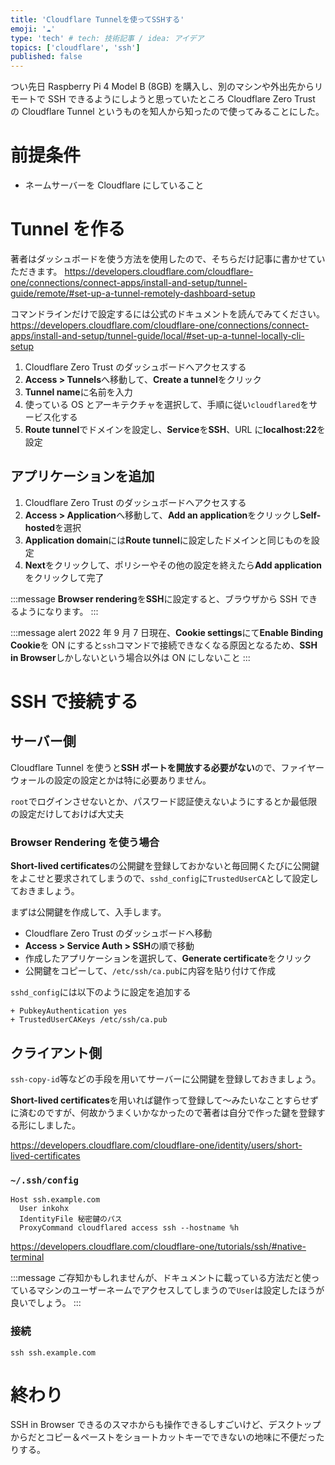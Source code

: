 ```yaml
---
title: 'Cloudflare Tunnelを使ってSSHする'
emoji: '☁️'
type: 'tech' # tech: 技術記事 / idea: アイデア
topics: ['cloudflare', 'ssh']
published: false
---
```


つい先日 Raspberry Pi 4 Model B (8GB) を購入し、別のマシンや外出先からリモートで SSH できるようにしようと思っていたところ Cloudflare Zero Trust の Cloudflare Tunnel というものを知人から知ったので使ってみることにした。

# 前提条件

- ネームサーバーを Cloudflare にしていること

# Tunnel を作る

著者はダッシュボードを使う方法を使用したので、そちらだけ記事に書かせていただきます。
https://developers.cloudflare.com/cloudflare-one/connections/connect-apps/install-and-setup/tunnel-guide/remote/#set-up-a-tunnel-remotely-dashboard-setup

コマンドラインだけで設定するには公式のドキュメントを読んでみてください。
https://developers.cloudflare.com/cloudflare-one/connections/connect-apps/install-and-setup/tunnel-guide/local/#set-up-a-tunnel-locally-cli-setup

1. Cloudflare Zero Trust のダッシュボードへアクセスする
1. **Access > Tunnels**へ移動して、**Create a tunnel**をクリック
1. **Tunnel name**に名前を入力
1. 使っている OS とアーキテクチャを選択して、手順に従い`cloudflared`をサービス化する
1. **Route tunnel**でドメインを設定し、**Service**を**SSH**、URL に**localhost:22**を設定

## アプリケーションを追加

1. Cloudflare Zero Trust のダッシュボードへアクセスする
1. **Access > Application**へ移動して、**Add an application**をクリックし**Self-hosted**を選択
1. **Application domain**には**Route tunnel**に設定したドメインと同じものを設定
1. **Next**をクリックして、ポリシーやその他の設定を終えたら**Add application**をクリックして完了

:::message
**Browser rendering**を**SSH**に設定すると、ブラウザから SSH できるようになります。
:::

:::message alert
2022 年 9 月 7 日現在、**Cookie settings**にて**Enable Binding Cookie**を ON にすると`ssh`コマンドで接続できなくなる原因となるため、**SSH in Browser**しかしないという場合以外は ON にしないこと
:::

# SSH で接続する

## サーバー側

Cloudflare Tunnel を使うと**SSH ポートを開放する必要がない**ので、ファイヤーウォールの設定の設定とかは特に必要ありません。

`root`でログインさせないとか、パスワード認証使えないようにするとか最低限の設定だけしておけば大丈夫

### Browser Rendering を使う場合

**Short-lived certificates**の公開鍵を登録しておかないと毎回開くたびに公開鍵をよこせと要求されてしまうので、`sshd_config`に`TrustedUserCA`として設定しておきましょう。

まずは公開鍵を作成して、入手します。

- Cloudflare Zero Trust のダッシュボードへ移動
- **Access > Service Auth > SSH**の順で移動
- 作成したアプリケーションを選択して、**Generate certificate**をクリック
- 公開鍵をコピーして、`/etc/ssh/ca.pub`に内容を貼り付けて作成

`sshd_config`には以下のように設定を追加する

```diff:sshd_config
+ PubkeyAuthentication yes
+ TrustedUserCAKeys /etc/ssh/ca.pub
```

## クライアント側

`ssh-copy-id`等などの手段を用いてサーバーに公開鍵を登録しておきましょう。

**Short-lived certificates**を用いれば鍵作って登録して～みたいなことすらせずに済むのですが、何故かうまくいかなかったので著者は自分で作った鍵を登録する形にしました。

https://developers.cloudflare.com/cloudflare-one/identity/users/short-lived-certificates

### `~/.ssh/config`

```config:~/.ssh/config
Host ssh.example.com
  User inkohx
  IdentityFile 秘密鍵のパス
  ProxyCommand cloudflared access ssh --hostname %h
```

https://developers.cloudflare.com/cloudflare-one/tutorials/ssh/#native-terminal

:::message
ご存知かもしれませんが、ドキュメントに載っている方法だと使っているマシンのユーザーネームでアクセスしてしまうので`User`は設定したほうが良いでしょう。
:::

### 接続

`ssh ssh.example.com`

# 終わり

SSH in Browser できるのスマホからも操作できるしすごいけど、デスクトップからだとコピー＆ペーストをショートカットキーでできないの地味に不便だったりする。
